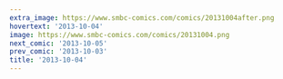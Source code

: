 ```yaml
---
extra_image: https://www.smbc-comics.com/comics/20131004after.png
hovertext: '2013-10-04'
image: https://www.smbc-comics.com/comics/20131004.png
next_comic: '2013-10-05'
prev_comic: '2013-10-03'
title: '2013-10-04'
---
```


